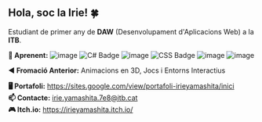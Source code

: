 ## Hola, soc la Irie! 🍀

Estudiant de primer any de **DAW** (Desenvolupament d'Aplicacions Web) a la **ITB**.

**🌱 Aprenent:** ![image](https://github.com/user-attachments/assets/33a5659a-3b26-435f-aaba-912bae7b4d58)
![C# Badge](https://img.shields.io/badge/C%23-239120?style=for-the-badge&logo=c-sharp&logoColor=white)
![image](https://github.com/user-attachments/assets/f0d173b6-6d79-4651-bbb5-8efa2388a3e8)
![CSS Badge](https://img.shields.io/badge/CSS3-1572B6?style=for-the-badge&logo=css3&logoColor=white)
![image](https://github.com/user-attachments/assets/f8dde6c1-432c-4e12-a186-848f435e9068)
![image](https://github.com/user-attachments/assets/ccfc70d9-ea76-423d-9c04-236868a15d26)


**◀️ Fromació Anterior:** Animacions en 3D, Jocs i Entorns Interactius

**🖥️ Portafoli:** https://sites.google.com/view/portafoli-irieyamashita/inici  
**📫 Contacte:** irie.yamashita.7e8@itb.cat  
**🎮 Itch.io:** https://irieyamashita.itch.io/
